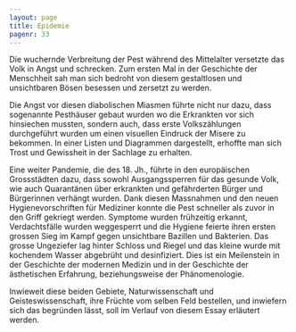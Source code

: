 ```yaml
---
layout: page
title: Epidemie
pagenr: 33
---
```


Die wuchernde Verbreitung der Pest während des Mittelalter versetzte das Volk in Angst und schrecken. Zum ersten Mal in der Geschichte der Menschheit sah man sich bedroht von diesem gestaltlosen und unsichtbaren Bösen besessen und zersetzt zu werden.

Die Angst vor diesen diabolischen Miasmen führte nicht nur dazu, dass sogenannte Pesthäuser gebaut wurden wo die Erkrankten vor sich hinsiechen mussten, sondern auch, dass erste Volkszählungen durchgeführt wurden um einen visuellen Eindruck der Misere zu bekommen. In einer Listen und Diagrammen dargestellt, erhoffte man sich Trost und Gewissheit in der Sachlage zu erhalten.

Eine weiter Pandemie, die des 18. Jh., führte in den europäischen Grossstädten dazu, dass sowohl Ausgangssperren für das gesunde Volk, wie auch Quarantänen über erkrankten und gefährderten Bürger und Bürgerinnen verhängt wurden. Dank diesen Massnahmen und den neuen Hygienevorschriften für Mediziner konnte die Pest schneller als zuvor in den Griff gekriegt werden. Symptome wurden frühzeitig erkannt, Verdachtsfälle wurden weggesperrt und die Hygiene feierte ihren ersten grossen Sieg im Kampf gegen unsichtbare Bazillen und Bakterien. Das grosse Ungeziefer lag hinter Schloss und Riegel und das kleine wurde mit kochendem Wasser abgebrüht und desinfiziert. Dies ist ein Meilenstein in der Geschichte der modernen Medizin und in der Geschichte der ästhetischen Erfahrung, beziehungsweise der Phänomenologie.

Inwieweit diese beiden Gebiete, Naturwissenschaft und Geisteswissenschaft, ihre Früchte vom selben Feld bestellen, und inwiefern sich das begründen lässt, soll im Verlauf von diesem Essay erläutert werden.
